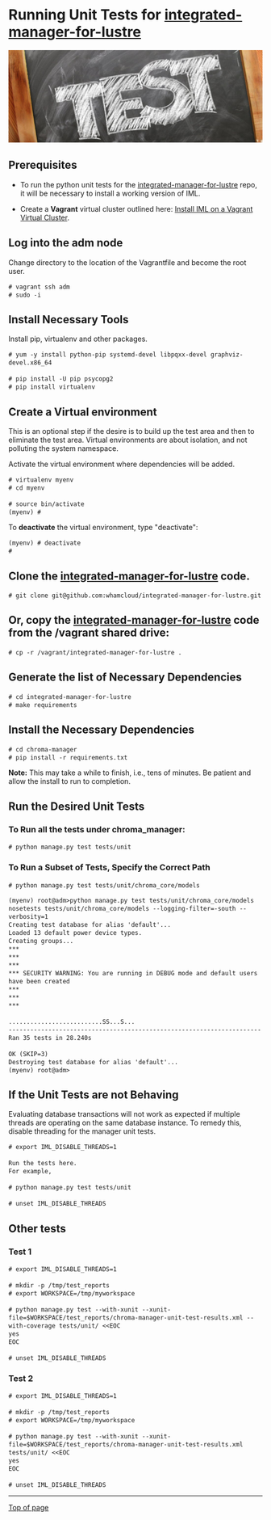 #  <a name="Top"></a>Running Unit Tests for [integrated-manager-for-lustre](https://github.com/whamcloud/integrated-manager-for-lustre)

![Unit Testing](md_Graphics/test.png)

## Prerequisites
* To run the python unit tests for the [integrated-manager-for-lustre](https://github.com/whamcloud/integrated-manager-for-lustre) repo, it will be necessary to install a working version of IML.

* Create a **Vagrant** virtual cluster outlined here: [Install IML on a Vagrant Virtual Cluster](cd_Installing_IML_On_Vagrant.md).

## Log into the **adm** node
Change directory to the location of the Vagrantfile and become the root user.

    # vagrant ssh adm
    # sudo -i

## Install Necessary Tools
Install pip, virtualenv and other packages.

    # yum -y install python-pip systemd-devel libpqxx-devel graphviz-devel.x86_64

    # pip install -U pip psycopg2
    # pip install virtualenv

## Create a Virtual environment
This is an optional step if the desire is to build up the test area and then to eliminate the test area. Virtual environments are about isolation, and not polluting the system namespace. 

Activate the virtual environment where dependencies will be added.

    # virtualenv myenv
    # cd myenv
    
    # source bin/activate
    (myenv) # 

To **deactivate** the virtual environment, type "deactivate":

    (myenv) # deactivate
    #

## Clone the [integrated-manager-for-lustre](https://github.com/whamcloud/integrated-manager-for-lustre) code.

    # git clone git@github.com:whamcloud/integrated-manager-for-lustre.git

## Or, copy the [integrated-manager-for-lustre](https://github.com/whamcloud/integrated-manager-for-lustre) code from the /vagrant shared drive:

    # cp -r /vagrant/integrated-manager-for-lustre .

## Generate the list of Necessary Dependencies

    # cd integrated-manager-for-lustre
    # make requirements

## Install the Necessary Dependencies

    # cd chroma-manager
    # pip install -r requirements.txt

**Note:** This may take a while to finish, i.e., tens of minutes. Be patient and allow the install to run to completion.

## Run the Desired Unit Tests

### To Run all the tests under chroma_manager:

    # python manage.py test tests/unit

### To Run a Subset of Tests, Specify the Correct Path

    # python manage.py test tests/unit/chroma_core/models

```
(myenv) root@adm>python manage.py test tests/unit/chroma_core/models
nosetests tests/unit/chroma_core/models --logging-filter=-south --verbosity=1
Creating test database for alias 'default'...
Loaded 13 default power device types.
Creating groups...
***
***
***
*** SECURITY WARNING: You are running in DEBUG mode and default users have been created
***
***
***

..........................SS...S...
----------------------------------------------------------------------
Ran 35 tests in 28.240s

OK (SKIP=3)
Destroying test database for alias 'default'...
(myenv) root@adm>
```

## If the Unit Tests are not Behaving

Evaluating database transactions will not work as expected if multiple threads are operating on the same database instance. 
To remedy this, disable threading for the manager unit tests.

    # export IML_DISABLE_THREADS=1

    Run the tests here.
    For example,

    # python manage.py test tests/unit

    # unset IML_DISABLE_THREADS

## Other tests

### Test 1

    # export IML_DISABLE_THREADS=1

    # mkdir -p /tmp/test_reports
    # export WORKSPACE=/tmp/myworkspace

    # python manage.py test --with-xunit --xunit-file=$WORKSPACE/test_reports/chroma-manager-unit-test-results.xml --with-coverage tests/unit/ <<EOC
    yes
    EOC

    # unset IML_DISABLE_THREADS

### Test 2

    # export IML_DISABLE_THREADS=1

    # mkdir -p /tmp/test_reports
    # export WORKSPACE=/tmp/myworkspace

    # python manage.py test --with-xunit --xunit-file=$WORKSPACE/test_reports/chroma-manager-unit-test-results.xml tests/unit/ <<EOC
    yes
    EOC

    # unset IML_DISABLE_THREADS

---
[Top of page](#Top)